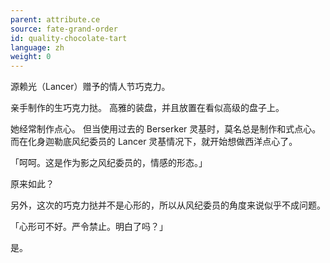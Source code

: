 ```yaml
---
parent: attribute.ce
source: fate-grand-order
id: quality-chocolate-tart
language: zh
weight: 0
---
```


源赖光（Lancer）赠予的情人节巧克力。

亲手制作的生巧克力挞。
高雅的装盘，并且放置在看似高级的盘子上。

她经常制作点心。
但当使用过去的 Berserker 灵基时，莫名总是制作和式点心。
而在化身迦勒底风纪委员的 Lancer 灵基情况下，就开始想做西洋点心了。

「呵呵。这是作为影之风纪委员的，情感的形态。」

原来如此？

另外，这次的巧克力挞并不是心形的，所以从风纪委员的角度来说似乎不成问题。

「心形可不好。严令禁止。明白了吗？」

是。

